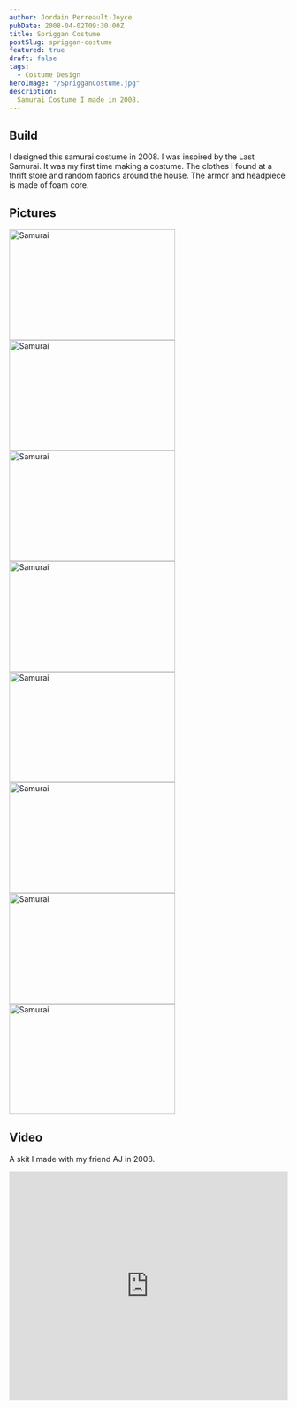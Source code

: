 ```yaml
---
author: Jordain Perreault-Joyce
pubDate: 2008-04-02T09:30:00Z
title: Spriggan Costume
postSlug: spriggan-costume
featured: true
draft: false
tags:
  - Costume Design
heroImage: "/SprigganCostume.jpg"
description:
  Samurai Costume I made in 2008.
---
```

## Build

I designed this samurai costume in 2008. I was inspired by the Last Samurai. It was my first time making a costume. The clothes I found at a thrift store and random fabrics around the house. The armor and headpiece is made of foam core.

## Pictures

<div class="grid grid-cols-4 gap-2">
<img src="/project/images/samurai-costume/Samurai5.jpg" alt="Samurai" width="300" height="200">
<img src="/project/images/samurai-costume/Samurai4.jpg" alt="Samurai" width="300" height="200">
<img src="/project/images/samurai-costume/Samurai3.jpg" alt="Samurai" width="300" height="200">
<img src="/project/images/samurai-costume/Samurai2.jpg" alt="Samurai" width="300" height="200">
</div>

<div class="grid grid-cols-4 gap-2">
<img src="/project/images/samurai-costume/Samurai1.jpg" alt="Samurai" width="300" height="200">
<img src="/project/images/samurai-costume/Samurai6.jpg" alt="Samurai" width="300" height="200">
<img src="/project/images/samurai-costume/Samurai7.jpg" alt="Samurai" width="300" height="200">
<img src="/project/images/samurai-costume/FishSamurai.jpg" alt="Samurai" width="300" height="200">
</div>

## Video

A skit I made with my friend AJ in 2008.

<iframe width="100%" height="414" src="https://www.youtube.com/embed/YQ-opwpYu8c?si=z9lBwC0bN_UaF2DS" title="YouTube video player" frameborder="0" allow="accelerometer; autoplay; clipboard-write; encrypted-media; gyroscope; picture-in-picture; web-share" allowfullscreen></iframe>

